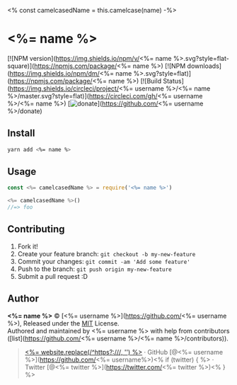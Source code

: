 <% const camelcasedName = this.camelcase(name) -%>
# <%= name %>

[![NPM version](https://img.shields.io/npm/v/<%= name %>.svg?style=flat-square)](https://npmjs.com/package/<%= name %>) [![NPM downloads](https://img.shields.io/npm/dm/<%= name %>.svg?style=flat)](https://npmjs.com/package/<%= name %>) [![Build Status](https://img.shields.io/circleci/project/<%= username %>/<%= name %>/master.svg?style=flat)](https://circleci.com/gh/<%= username %>/<%= name %>) [![donate](https://img.shields.io/badge/$-donate-ff69b4.svg?maxAge=2592000&style=flat)](https://github.com/<%= username %>/donate)

## Install

```bash
yarn add <%= name %>
```

## Usage

```js
const <%= camelcasedName %> = require('<%= name %>')

<%= camelcasedName %>()
//=> foo
```

## Contributing

1. Fork it!
2. Create your feature branch: `git checkout -b my-new-feature`
3. Commit your changes: `git commit -am 'Add some feature'`
4. Push to the branch: `git push origin my-new-feature`
5. Submit a pull request :D


## Author

**<%= name %>** © [<%= username %>](https://github.com/<%= username %>), Released under the [MIT](./LICENSE) License.<br>
Authored and maintained by <%= username %> with help from contributors ([list](https://github.com/<%= username %>/<%= name %>/contributors)).

> [<%= website.replace(/^https?:\/\//, '') %>](<%= website %>) · GitHub [@<%= username %>](https://github.com/<%= username%>)<% if (twitter) { %> · Twitter [@<%= twitter %>](https://twitter.com/<%= twitter %>)<% } %>
